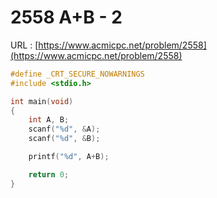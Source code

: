 # 2558 A+B - 2

URL : [https://www.acmicpc.net/problem/2558](https://www.acmicpc.net/problem/2558)

```c
#define _CRT_SECURE_NOWARNINGS
#include <stdio.h>

int main(void)
{
    int A, B;
    scanf("%d", &A);
    scanf("%d", &B);    

    printf("%d", A+B);

    return 0;
}
```